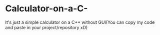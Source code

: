 # Calculator-on-a-C-
It's just a simple calculator on a C++ without GUI(You can copy my code and paste in your project/repository xD)
